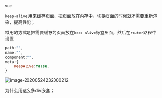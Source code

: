 `vue`  

`keep-alive` 用来缓存页面，把页面放在内存中，切换页面的时候就不需要重新渲染，提高性能；

常用的方式是把需要缓存的页面放在`keep-alive`标签里面，然后在`router`路径中设置

```javascript
path:"",
name:"",
component:"",
meta:{
    keepAlive:false,
}
```

![image-20200524232000212](C:\Users\江杰\AppData\Roaming\Typora\typora-user-images\image-20200524232000212.png)

为什么用这么多div嵌套；

